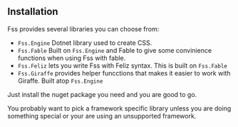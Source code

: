 ## Installation

Fss provides several libraries you can choose from:
- `Fss.Engine` Dotnet library used to create CSS.
- `Fss.Fable` Built on `Fss.Engine` and Fable to give some convinience functions when using Fss with fable.
- `Fss.Feliz` lets you write Fss with Feliz syntax. This is built on `Fss.Fable`
- `Fss.Giraffe`  provides helper funcctions that makes it easier to work with Giraffe. Built atop `Fss.Engine`

Just install the nuget package you need and you are good to go.

You probably want to pick a framework specific library unless you are doing something special or your are using an unsupported framework.

